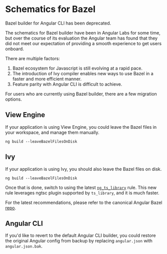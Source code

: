 # Schematics for Bazel

Bazel builder for Angular CLI has been deprecated.

The schematics for Bazel builder have been in Angular Labs for some time,
but over the course of its evaluation the Angular team has found that they did
not meet our expectation of providing a smooth experience to get users onboard.

There are multiple factors:

1. Bazel ecosystem for Javascript is still evolving at a rapid pace.
2. The introduction of Ivy compiler enables new ways to use Bazel in a faster
   and more efficient manner.
3. Feature parity with Angular CLI is difficult to achieve.

For users who are currently using Bazel builder, there are a few migration
options.

## View Engine

If your application is using View Engine, you could leave the Bazel files
in your workspace, and manage them manually.

```
ng build --leaveBazelFilesOnDisk
```

## Ivy

If your application is using Ivy, you should also leave the Bazel files on disk.

```
ng build --leaveBazelFilesOnDisk
```

Once that is done, switch to using the latest [`ng_ts_library`](https://github.com/bazelbuild/rules_nodejs/blob/master/examples/angular/tools/angular_ts_library.bzl) rule.
This new rule leverages ngtsc plugin supported by `ts_library`, and it is much
faster.

For the latest recommendations, please refer to the canonical Angular Bazel [repo](https://github.com/bazelbuild/rules_nodejs/tree/master/examples/angular).

## Angular CLI

If you'd like to revert to the default Angular CLI builder, you could restore
the original Angular config from backup by replacing `angular.json` with
`angular.json.bak`.
